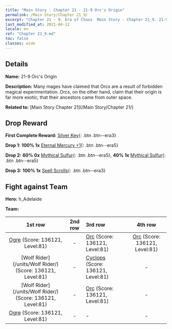 ```yaml
---
title: "Main Story - Chapter 21 - 21-9 Orc's Origin"
permalink: /Main Story/Chapter 21_9/
excerpt: "Chapter 21 - 9. Era of Chaos  Main Story - Chapter 21_9. 21-9 Orc's Origin"
last_modified_at: 2021-04-12
locale: en
ref: "Chapter 21_9.md"
toc: false
classes: wide
---
```


## Details

 **Name:** 21-9 Orc's Origin

 **Description:** Many mages have claimed that Orcs are a result of forbidden magical experimentation. Orcs, on the other hand, claim that their origin is far more exotic; that their ancestors came from outer space.

 **Related to:** [Main Story Chapter 21](/Main Story/Chapter 21/)

## Drop Reward

 **First Complete Reward:** [Silver Key](/Items/con_693/){: .btn .btn--era3}

 **Drop 1:** **100% 1x** [Eternal Mercury +1](/Items/mat_70/){: .btn .btn--era5}

 **Drop 2:** **60% 0x** [Mythical Sulfur](/Items/mat_64/){: .btn .btn--era5}, **40% 1x** [Mythical Sulfur](/Items/mat_64/){: .btn .btn--era5}

 **Drop 3:** **100% 1x** [Spell Scrolls](/Items/con_694/){: .btn .btn--era3}


## Fight against Team
 **Hero:** h_Adelaide

 **Team:**


  | 1st row | 2nd row | 3rd row | 4th row |
  |:----:|:----:|:----|:----:|
  | [Ogre](/units/Ogre/) (Score: 136121, Level:81)  | - | [Orc](/units/Orc/) (Score: 136121, Level:81)  | [Orc](/units/Orc/) (Score: 136121, Level:81)  |
  | [Wolf Rider](/units/Wolf Rider/) (Score: 136121, Level:81)  | - | [Cyclops](/units/Cyclops/) (Score: 136121, Level:81)  | - |
  | [Wolf Rider](/units/Wolf Rider/) (Score: 136121, Level:81)  | - | [Orc](/units/Orc/) (Score: 136121, Level:81)  | - |
  | [Ogre](/units/Ogre/) (Score: 136121, Level:81)  | - | - | - |


